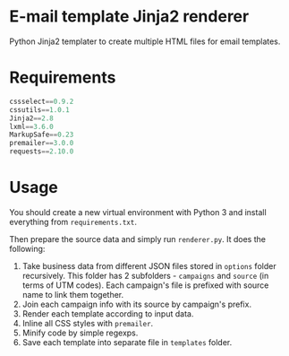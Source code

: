 # E-mail template Jinja2 renderer

Python Jinja2 templater to create multiple HTML files for email templates.

# Requirements

```python
cssselect==0.9.2
cssutils==1.0.1
Jinja2==2.8
lxml==3.6.0
MarkupSafe==0.23
premailer==3.0.0
requests==2.10.0
```

# Usage

You should create a new virtual environment with Python 3 and install everything from `requirements.txt`.

Then prepare the source data and simply run `renderer.py`. It does the following:

1. Take business data from different JSON files stored in `options` folder recursively.
This folder has 2 subfolders - `campaigns` and `source` (in terms of UTM codes).
Each campaign's file is prefixed with source name to link them together.
2. Join each campaign info with its source by campaign's prefix.
3. Render each template according to input data.
4. Inline all CSS styles with `premailer`.
5. Minify code by simple regexps.
5. Save each template into separate file in `templates` folder.
